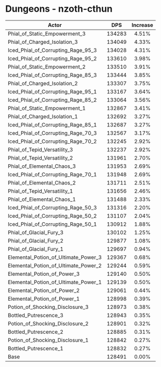 # Dungeons - nzoth-cthun
| Actor | DPS | Increase |
|---|:---:|:---:|
|Phial_of_Static_Empowerment_3|134283|4.51%|
|Phial_of_Charged_Isolation_3|134049|4.33%|
|Iced_Phial_of_Corrupting_Rage_95_3|134028|4.31%|
|Iced_Phial_of_Corrupting_Rage_95_2|133610|3.98%|
|Phial_of_Static_Empowerment_2|133510|3.91%|
|Iced_Phial_of_Corrupting_Rage_85_3|133444|3.85%|
|Phial_of_Charged_Isolation_2|133307|3.75%|
|Iced_Phial_of_Corrupting_Rage_95_1|133167|3.64%|
|Iced_Phial_of_Corrupting_Rage_85_2|133064|3.56%|
|Phial_of_Static_Empowerment_1|132867|3.41%|
|Phial_of_Charged_Isolation_1|132692|3.27%|
|Iced_Phial_of_Corrupting_Rage_85_1|132687|3.27%|
|Iced_Phial_of_Corrupting_Rage_70_3|132567|3.17%|
|Iced_Phial_of_Corrupting_Rage_70_2|132245|2.92%|
|Phial_of_Tepid_Versatility_3|132237|2.92%|
|Phial_of_Tepid_Versatility_2|131961|2.70%|
|Phial_of_Elemental_Chaos_3|131953|2.69%|
|Iced_Phial_of_Corrupting_Rage_70_1|131948|2.69%|
|Phial_of_Elemental_Chaos_2|131711|2.51%|
|Phial_of_Tepid_Versatility_1|131656|2.46%|
|Phial_of_Elemental_Chaos_1|131488|2.33%|
|Iced_Phial_of_Corrupting_Rage_50_3|131316|2.20%|
|Iced_Phial_of_Corrupting_Rage_50_2|131107|2.04%|
|Iced_Phial_of_Corrupting_Rage_50_1|130912|1.88%|
|Phial_of_Glacial_Fury_3|130102|1.25%|
|Phial_of_Glacial_Fury_2|129877|1.08%|
|Phial_of_Glacial_Fury_1|129697|0.94%|
|Elemental_Potion_of_Ultimate_Power_3|129367|0.68%|
|Elemental_Potion_of_Ultimate_Power_2|129244|0.59%|
|Elemental_Potion_of_Power_3|129140|0.50%|
|Elemental_Potion_of_Ultimate_Power_1|129139|0.50%|
|Elemental_Potion_of_Power_2|129061|0.44%|
|Elemental_Potion_of_Power_1|128998|0.39%|
|Potion_of_Shocking_Disclosure_3|128973|0.38%|
|Bottled_Putrescence_3|128943|0.35%|
|Potion_of_Shocking_Disclosure_2|128901|0.32%|
|Bottled_Putrescence_2|128885|0.31%|
|Potion_of_Shocking_Disclosure_1|128842|0.27%|
|Bottled_Putrescence_1|128832|0.27%|
|Base|128491|0.00%|
